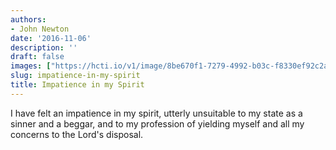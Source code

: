 ```yaml
---
authors:
- John Newton
date: '2016-11-06'
description: ''
draft: false
images: ["https://hcti.io/v1/image/8be670f1-7279-4992-b03c-f8330ef92c2a.png"]
slug: impatience-in-my-spirit
title: Impatience in my Spirit
---
```


I have felt an impatience in my spirit, utterly unsuitable to my state as a sinner and a beggar, and to my profession of yielding myself and all my concerns to the Lord's disposal.